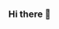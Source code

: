 ### Hi there 👋

<!--
**CodyLion/CodyLion** is a ✨ _special_ ✨ repository because its `README.md` (this file) appears on your GitHub profile.

Here are some ideas to get you started:

- 🔭 I’m currently working on my career. That means I'm studying at the university.
- 🌱 I’m currently learning software engineer. 
- 👯 I’m looking to collaborate on projects that have a huge impact in the society.
- 🤔 I’m looking for help with this trip called "life".
- 💬 Ask me about anything. It's good to know new people around there.
- 📫 How to reach me: just ask my ig.
- 😄 Pronouns: ...
- ⚡ Fun fact: Since before I was born I was already lazy.
-->
